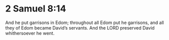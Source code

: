 # 2 Samuel 8:14

And he put garrisons in Edom; throughout all Edom put he garrisons, and all they of Edom became David’s servants. And the LORD preserved David whithersoever he went.